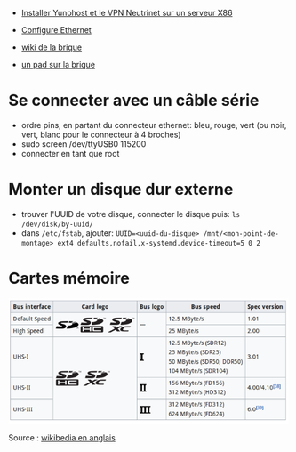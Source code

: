 <!-- TITLE: Cube -->
<!-- SUBTITLE: Infos en vrac, à étoffer ou à ranger -->


- [Installer Yunohost et le VPN Neutrinet sur un serveur X86](cube/install-x-86)

- [Configure Ethernet](https://wiki.labriqueinter.net/doku.php?id=howto:parametrer_une_brique_avec_un_connecteur_usb-ethernet_au_lieu_d_un_connecteur_usb-wifi)

- [wiki de la brique](https://wiki.labriqueinter.net/doku.php)

- [un pad sur la brique](https://pad.lqdn.fr/p/brique-formation)
# Se connecter avec un câble série

- ordre pins, en partant du connecteur ethernet: bleu, rouge, vert (ou noir, vert, blanc pour le connecteur à 4 broches)
- sudo screen /dev/ttyUSB0 115200
- connecter en tant que root

# Monter un disque dur externe

- trouver l'UUID de votre disque, connecter le disque puis: `ls /dev/disk/by-uuid/` 
- dans `/etc/fstab`, ajouter: `UUID=<uuid-du-disque> /mnt/<mon-point-de-montage> ext4 defaults,nofail,x-systemd.device-timeout=5 0 2`


# Cartes mémoire

![Microsdspeedtable](/uploads/cube/microsdspeedtable.png "Microsdspeedtable")

Source : [wikibedia en anglais](https://en.wikipedia.org/wiki/Secure_Digital)
